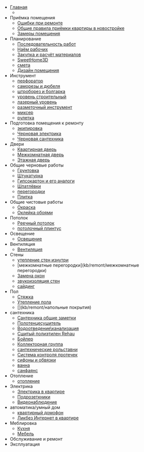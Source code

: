  * [Главная](index.md)
	 * [](kb/remont/распродажа)
 * Приёмка помещения
	 * [Ошибки при ремонте](kb/remont/common_mistakes)
	 * [Общие правила приёмки квартиры в новостройке](kb/remont/priyomka_flat)
	 * [Замеры помещения](kb/remont/zamer_flat)
 * Планирование
	 * [Последовательность работ](kb/remont/etapi_remonta)
	 * [Наём рабочих](kb/remont/naem_rabochih)
	 * [Закупка и расчёт материалов](kb/remont/zakupka_calc)
	 * [SweetHome3D](kb/remont/sweethome3d)
	 * [смета](kb/remont/смета)
	 * [Дизайн помещения](kb/remont/flat_design)
 * Инструмент 
	 * [перфоратор](kb/remont/perforator)
	 * [саморезы и дюбеля](kb/remont/саморезы_и_дюбеля)
	 * [штроборез и болгарка](kb/remont/штроборез_и_болгарка)
	 * [уровень строительный](kb/remont/уровень_строительный)
	 * [лазерный уровень](kb/remont/лазерный_уровень)
	 <!-- * [Выбор щётки для очистки ржавчины](kb/remont/Выбор щётки для очистки ржавчины) -->
	 <!-- * [коронки для сверления бетона](kb/remont/коронки для сверления бетона) -->
	 * [разметочный инструмент](kb/remont/разметочный_инструмент)
	 * [миксер](kb/remont/миксер)
	 * [рулетка](kb/remont/рулетка)
 * Подготовка помещения к ремонту
	 * [экипировка](kb/remont/экипировка)
	 * [Черновая электрика](kb/remont/draft_electric)
	 * [Черновая сантехника](kb/remont/draft_santex)
 * Двери
	 * [Квартирная дверь](kb/remont/flat_door)
	 * [Межкомнатная дверь](kb/remont/flat_in_door)
	 * [Этажная дверь](kb/remont/flat_floor)
 * Общие черновые работы
	 * [Грунтовка](kb/remont/gruntovka)
	 * [Штукатурка](kb/remont/shtukaturka)
	 * [Гипсокартон и его аналоги](kb/remont/gipsokarton)
	 * [Шпатлёвки](kb/remont/shpatlevki)
	 * [перегородки](kb/remont/перегородки)
	 * [Плитка](kb/remont/plitka)
 * Общие чистовые работы
	 * [Окраска](kb/remont/kraska)
	 * [Оклейка обоями](kb/remont/oboi)
 * Потолок
	 * [Реечный потолок](kb/remont/flat_reechniy_potolok)
	 * [потолочный плинтус](kb/remont/потолочный_плинтус)
 * Освещение
	 * [Освещение](kb/remont/flat_light)
 * Вентиляция
	 * [Вентиляция](kb/remont/ventilatsiya)
 * Стены
	 * [утепление стен изнутри](kb/remont/утепление_стен_изнутри)
	 * [межкомнатные перегородки](kb/remont/межкомнатные перегородки)
	 * [Замена окон](kb/remont/окна)
	 * [звукоизоляция стен](kb/remont/flat_zvukoizol)
	 * [сайдинг](kb/remont/сайдинг)
 * Пол
	 * [Стяжка](kb/remont/flat_floor)
	 * [Утепление пола](kb/remont/flat_uteplenie_pola)
	 * [](kb/remont/напольные покрытия)
 * сантехника
	 * [Сантехника общие заметки](kb/remont/сантехника)
	 * [Полотенцесушитель](kb/remont/полотенцесушитель)
	 * [Водоотведение\канализация](kb/remont/водоотведение)
	 * [Сшитый полиэтилен Rehau](kb/remont/сшитый_полиэтилен_rehau)
	 * [Бойлер](kb/remont/бойлер)
	 * [Коллекторная группа](kb/remont/коллекторная_группа)
	 * [сантехнические рольставни](kb/remont/сантехнические_рольставни)
	 * [Система контроля протечек](kb/remont/flat_kontrol_protechek)
	 * [сифоны и обвязки](kb/remont/сифоны_и_обвязки)
	 * [ванна](kb/remont/ванна)
	 * [санфаянс](kb/remont/санфаянс)
 * Отопление
	 * [отопление](kb/remont/отопление)
 * Электрика
	 * [Электрика в квартире](kb/remont/flat_electric)
	 * [Подрозеткники](kb/remont/podrozetniki)
	 * [Видеонаблюдение](kb/remont/видеонаблюдение.md)
 * автоматика/умный дом
	 * [квартирный домофон](kb/remont/flat_domofon)
	 * [Ликбез Интернет в квартире](kb/remont/flat_internet)
 * Меблировка
	 * [Кухня](kb/remont/flat_mebel_kitchen)
	 * [Мебель](kb/remont/мебель)
 * Обслуживание и ремонт
 * Эксплуатация
